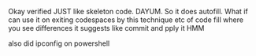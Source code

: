 Okay verified JUST like skeleton code. DAYUM.
So it does autofill. 
What if can use it on exiting codespaces by this technique etc of code fill
where you see differences it suggests like commit and pply it
HMM

also did ipconfig on powershell